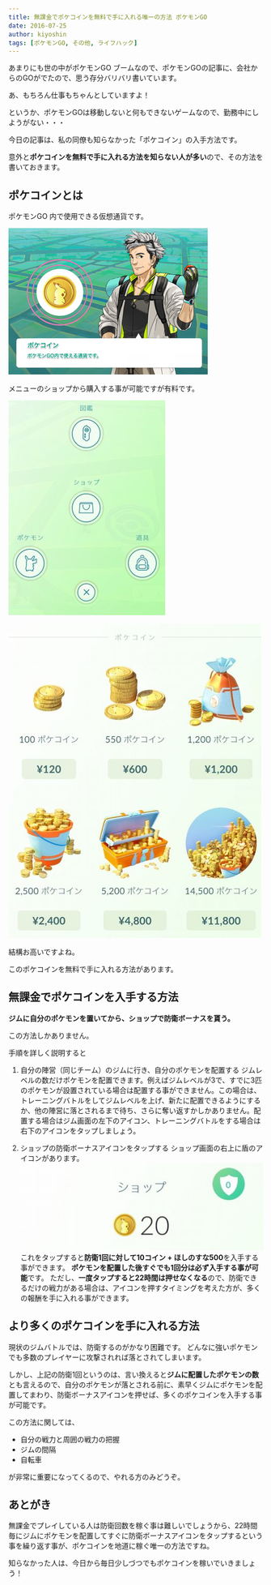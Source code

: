 ```yaml
---
title: 無課金でポケコインを無料で手に入れる唯一の方法 ポケモンGO
date: 2016-07-25
author: kiyoshin
tags: [ポケモンGO, その他, ライフハック]
---
```


あまりにも世の中がポケモンGO ブームなので、ポケモンGOの記事に、会社からのGOがでたので、思う存分バリバリ書いています。

あ、もちろん仕事もちゃんとしていますよ！

というか、ポケモンGOは移動しないと何もできないゲームなので、勤務中にしようがない・・・

今日の記事は、私の同僚も知らなかった「ポケコイン」の入手方法です。

意外と**ポケコインを無料で手に入れる方法を知らない人が多い**ので、その方法を書いておきます。

## ポケコインとは
ポケモンGO 内で使用できる仮想通貨です。

![](images/pokemongo-pokecoin-getfree-1.png)

メニューのショップから購入する事が可能ですが有料です。

![pokemongo-menu](images/pokemongo-pokecoin-getfree-2.jpg)

![pokecoin01](images/pokemongo-pokecoin-getfree-3.jpg)

結構お高いですよね。

このポケコインを無料で手に入れる方法があります。

## 無課金でポケコインを入手する方法

**ジムに自分のポケモンを置いてから、ショップで防衛ボーナスを貰う。**

この方法しかありません。

手順を詳しく説明すると

1. 自分の陣営（同じチーム）のジムに行き、自分のポケモンを配置する
ジムレベルの数だけポケモンを配置できます。例えばジムレベルが3で、すでに3匹のポケモンが設置されている場合は配置する事ができません。この場合は、トレーニングバトルをしてジムレベルを上げ、新たに配置できるようにするか、他の陣営に落とされるまで待ち、さらに奪い返すかしかありません。配置する場合はジム画面の左下のアイコン、トレーニングバトルをする場合は右下のアイコンをタップしましょう。

2. ショップの防衛ボーナスアイコンをタップする
ショップ画面の右上に盾のアイコンがあります。
![pokecoin02](images/pokemongo-pokecoin-getfree-4.jpg)
これをタップすると**防衛1回に対して10コイン + ほしのすな500**を入手する事ができます。
**ポケモンを配置した後すぐでも1回分は必ず入手する事が可能**です。
ただし、**一度タップすると22時間は押せなくなる**ので、防衛できるだけの戦力がある場合は、アイコンを押すタイミングを考えた方が、多くの報酬を手に入れる事ができます。

## より多くのポケコインを手に入れる方法
現状のジムバトルでは、防衛するのがかなり困難です。
どんなに強いポケモンでも多数のプレイヤーに攻撃されれば落とされてしまいます。

しかし、上記の防衛1回というのは、言い換えると**ジムに配置したポケモンの数**とも言えるので、自分のポケモンが落とされる前に、素早くジムにポケモンを配置してまわり、防衛ボーナスアイコンを押せば、多くのポケコインを入手する事が可能です。

この方法に関しては、

* 自分の戦力と周囲の戦力の把握
* ジムの間隔
* 自転車

が非常に重要になってくるので、やれる方のみどうぞ。

## あとがき
無課金でプレイしている人は防衛回数を稼ぐ事は難しいでしょうから、22時間毎にジムにポケモンを配置してすぐに防衛ボーナスアイコンをタップするという事を繰り返す事が、ポケコインを地道に稼ぐ唯一の方法ですね。

知らなかった人は、今日から毎日少しづつでもポケコインを稼いでいきましょう！